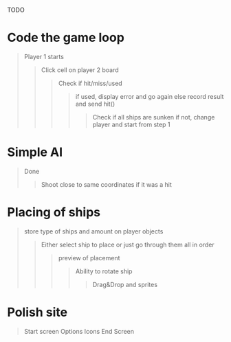 TODO

# Code the game loop
> Player 1 starts
>> Click cell on player 2 board
>>> Check if hit/miss/used
>>>> if used, display error and go again else record result and send hit()
>>>>> Check if all ships are sunken if not, change player and start from step 1
# Simple AI
> Done
>> Shoot close to same coordinates if it was a hit
# Placing of ships
> store type of ships and amount on player objects
>> Either select ship to place or just go through them all in order
>>> preview of placement
>>>> Ability to rotate ship
>>>>> Drag&Drop and sprites
# Polish site
> Start screen
> Options
> Icons
> End Screen